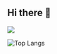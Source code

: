 ## Hi there 👋

<!--
**hugo-rgr/hugo-rgr** is a ✨ _special_ ✨ repository because its `README.md` (this file) appears on your GitHub profile.

Here are some ideas to get you started:

- 🔭 I’m currently working on ...
- 🌱 I’m currently learning ...
- 👯 I’m looking to collaborate on ...
- 🤔 I’m looking for help with ...
- 💬 Ask me about ...
- 📫 How to reach me: ...
- 😄 Pronouns: ...
- ⚡ Fun fact: ...
-->

![](https://komarev.com/ghpvc/?username=hugo-rgr)

![Top Langs](https://github-readme-stats.vercel.app/api/top-langs/?username=hugo-rgr&layout=compact&langs_count=6&hide=gherkin,rust)

<!--
[![Harlok's WakaTime stats](https://github-readme-stats.vercel.app/api/wakatime?username=hugo-rgr)](https://github.com/anuraghazra/github-readme-stats)
-->
